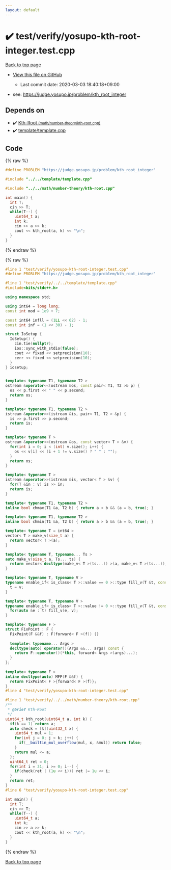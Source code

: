 ```yaml
---
layout: default
---
```


<!-- mathjax config similar to math.stackexchange -->
<script type="text/javascript" async
  src="https://cdnjs.cloudflare.com/ajax/libs/mathjax/2.7.5/MathJax.js?config=TeX-MML-AM_CHTML">
</script>
<script type="text/x-mathjax-config">
  MathJax.Hub.Config({
    TeX: { equationNumbers: { autoNumber: "AMS" }},
    tex2jax: {
      inlineMath: [ ['$','$'] ],
      processEscapes: true
    },
    "HTML-CSS": { matchFontHeight: false },
    displayAlign: "left",
    displayIndent: "2em"
  });
</script>

<script type="text/javascript" src="https://cdnjs.cloudflare.com/ajax/libs/jquery/3.4.1/jquery.min.js"></script>
<script src="https://cdn.jsdelivr.net/npm/jquery-balloon-js@1.1.2/jquery.balloon.min.js" integrity="sha256-ZEYs9VrgAeNuPvs15E39OsyOJaIkXEEt10fzxJ20+2I=" crossorigin="anonymous"></script>
<script type="text/javascript" src="../../../assets/js/copy-button.js"></script>
<link rel="stylesheet" href="../../../assets/css/copy-button.css" />


# :heavy_check_mark: test/verify/yosupo-kth-root-integer.test.cpp

<a href="../../../index.html">Back to top page</a>

* <a href="{{ site.github.repository_url }}/blob/master/test/verify/yosupo-kth-root-integer.test.cpp">View this file on GitHub</a>
    - Last commit date: 2020-03-03 18:40:18+09:00


* see: <a href="https://judge.yosupo.jp/problem/kth_root_integer">https://judge.yosupo.jp/problem/kth_root_integer</a>


## Depends on

* :heavy_check_mark: <a href="../../../library/math/number-theory/kth-root.cpp.html">Kth-Root <small>(math/number-theory/kth-root.cpp)</small></a>
* :heavy_check_mark: <a href="../../../library/template/template.cpp.html">template/template.cpp</a>


## Code

<a id="unbundled"></a>
{% raw %}
```cpp
#define PROBLEM "https://judge.yosupo.jp/problem/kth_root_integer"

#include "../../template/template.cpp"

#include "../../math/number-theory/kth-root.cpp"

int main() {
  int T;
  cin >> T;
  while(T--) {
    uint64_t a;
    int k;
    cin >> a >> k;
    cout << kth_root(a, k) << "\n";
  }
}

```
{% endraw %}

<a id="bundled"></a>
{% raw %}
```cpp
#line 1 "test/verify/yosupo-kth-root-integer.test.cpp"
#define PROBLEM "https://judge.yosupo.jp/problem/kth_root_integer"

#line 1 "test/verify/../../template/template.cpp"
#include<bits/stdc++.h>

using namespace std;

using int64 = long long;
const int mod = 1e9 + 7;

const int64 infll = (1LL << 62) - 1;
const int inf = (1 << 30) - 1;

struct IoSetup {
  IoSetup() {
    cin.tie(nullptr);
    ios::sync_with_stdio(false);
    cout << fixed << setprecision(10);
    cerr << fixed << setprecision(10);
  }
} iosetup;


template< typename T1, typename T2 >
ostream &operator<<(ostream &os, const pair< T1, T2 >& p) {
  os << p.first << " " << p.second;
  return os;
}

template< typename T1, typename T2 >
istream &operator>>(istream &is, pair< T1, T2 > &p) {
  is >> p.first >> p.second;
  return is;
}

template< typename T >
ostream &operator<<(ostream &os, const vector< T > &v) {
  for(int i = 0; i < (int) v.size(); i++) {
    os << v[i] << (i + 1 != v.size() ? " " : "");
  }
  return os;
}

template< typename T >
istream &operator>>(istream &is, vector< T > &v) {
  for(T &in : v) is >> in;
  return is;
}

template< typename T1, typename T2 >
inline bool chmax(T1 &a, T2 b) { return a < b && (a = b, true); }

template< typename T1, typename T2 >
inline bool chmin(T1 &a, T2 b) { return a > b && (a = b, true); }

template< typename T = int64 >
vector< T > make_v(size_t a) {
  return vector< T >(a);
}

template< typename T, typename... Ts >
auto make_v(size_t a, Ts... ts) {
  return vector< decltype(make_v< T >(ts...)) >(a, make_v< T >(ts...));
}

template< typename T, typename V >
typename enable_if< is_class< T >::value == 0 >::type fill_v(T &t, const V &v) {
  t = v;
}

template< typename T, typename V >
typename enable_if< is_class< T >::value != 0 >::type fill_v(T &t, const V &v) {
  for(auto &e : t) fill_v(e, v);
}

template< typename F >
struct FixPoint : F {
  FixPoint(F &&f) : F(forward< F >(f)) {}
 
  template< typename... Args >
  decltype(auto) operator()(Args &&... args) const {
    return F::operator()(*this, forward< Args >(args)...);
  }
};
 
template< typename F >
inline decltype(auto) MFP(F &&f) {
  return FixPoint< F >{forward< F >(f)};
}
#line 4 "test/verify/yosupo-kth-root-integer.test.cpp"

#line 1 "test/verify/../../math/number-theory/kth-root.cpp"
/**
 * @brief Kth-Root
 */
uint64_t kth_root(uint64_t a, int k) {
  if(k == 1) return a;
  auto check = [&](uint32_t x) {
    uint64_t mul = 1;
    for(int j = 0; j < k; j++) {
      if(__builtin_mul_overflow(mul, x, &mul)) return false;
    }
    return mul <= a;
  };
  uint64_t ret = 0;
  for(int i = 31; i >= 0; i--) {
    if(check(ret | (1u << i))) ret |= 1u << i;
  }
  return ret;
}
#line 6 "test/verify/yosupo-kth-root-integer.test.cpp"

int main() {
  int T;
  cin >> T;
  while(T--) {
    uint64_t a;
    int k;
    cin >> a >> k;
    cout << kth_root(a, k) << "\n";
  }
}

```
{% endraw %}

<a href="../../../index.html">Back to top page</a>

